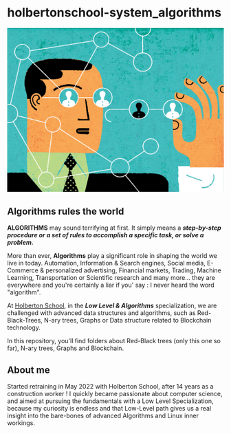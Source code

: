 # **holbertonschool-system_algorithms**

![alt text](./screenshots/AlgoIntro.jpg)

## **Algorithms rules the world**

**ALGORITHMS** may sound terrifying at first. It simply means a ***step-by-step procedure or a set of rules to accomplish a specific task, or solve a problem.***

More than ever, **Algorithms** play a significant role in shaping the world we live in today. Automation, Information & Search engines, Social media, E-Commerce & personalized advertising, Financial markets, Trading, Machine Learning, Transportation or Scientific research and many more... they are everywhere and you're certainly a liar if you' say : I never heard the word "algorithm".


At [Holberton School](https://www.holbertonschool.fr/programmes/blockchain), in the ***Low Level & Algorithms*** specialization, we are challenged with advanced data structures and algorithms, such as Red-Black-Trees, N-ary trees, Graphs or Data structure related to Blockchain technology.

In this repository, you'll find folders about Red-Black trees (only this one so far), N-ary trees, Graphs and Blockchain.


## **About me**

Started retraining in May 2022 with Holberton School, after 14 years as a construction worker ! I quickly became passionate about computer science, and aimed at pursuing the fundamentals with a Low Level Specialization, because my curiosity is endless and that Low-Level path gives us a real insight into the bare-bones of advanced Algorithms and Linux inner workings.
